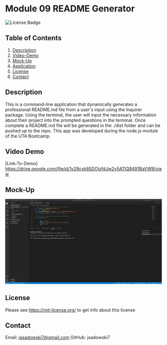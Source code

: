 # Module 09 README Generator
![License Badge](https://shields.io/badge/license-MIT-green)
## Table of Contents
1. [Description](#description)
2. [Video-Demo](#video-demo)
3. [Mock-Up](#mock-Up)
4. [Application](#application)
5. [License](#license)
6. [Contact](#contact)

## Description
This is a command-line application that dynamically generates a professional README.md file from a user's input using the Inquirer package. Using the terminal, the user will input the necessary information about their project into the prompted questions in the terminal. Once complete a README.md file will be generated in the ./dist folder and can be pushed up to the repo. This app was developed during the node.js module of the UTA Bootcamp.

## Video Demo
[Link-To-Demo] https://drive.google.com/file/d/1v28cyk85DOjzfdJw2y5ATlQ8491BaVW9/view 

## Mock-Up
![README-Generator](./assets/images/node.jsSC.png)

## License
Please see https://mit-license.org/ to get info about this license


## Contact
Email: jasadowski7@gmail.com
GitHub: jsadowski7
